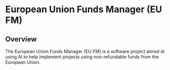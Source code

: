 # European Union Funds Manager (EU FM)

## Overview

The European Union Funds Manager (EU FM) is a software project aimed at using AI to help implement projects using non-refundable funds from the European Union.


